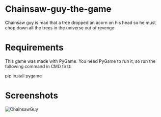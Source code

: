 # Chainsaw-guy-the-game
Chainsaw guy is mad that a tree dropped an acorn on his head so he must chop down all the trees in the universe out of revenge

# Requirements
This game was made with PyGame. You need PyGame to run it, so run the following command in CMD first:

pip install pygame

# Screenshots

![ChainsawGuy](https://github.com/user-attachments/assets/e0049ca0-164f-4e57-826c-6cdab0e55173)
